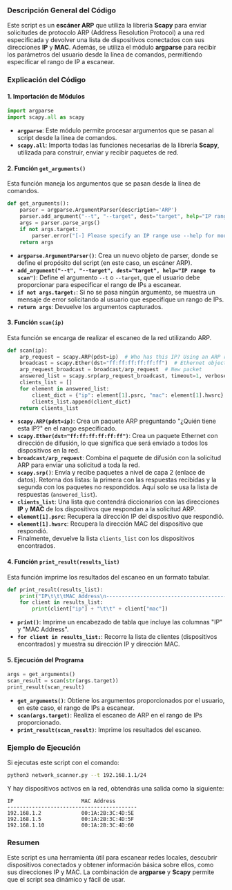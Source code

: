 ### Descripción General del Código

Este script es un **escáner ARP** que utiliza la librería **Scapy** para enviar solicitudes de protocolo ARP (Address Resolution Protocol) a una red especificada y devolver una lista de dispositivos conectados con sus direcciones **IP** y **MAC**. Además, se utiliza el módulo **argparse** para recibir los parámetros del usuario desde la línea de comandos, permitiendo especificar el rango de IP a escanear.

### Explicación del Código

#### 1. **Importación de Módulos**

```python
import argparse
import scapy.all as scapy
```

- **`argparse`**: Este módulo permite procesar argumentos que se pasan al script desde la línea de comandos.
- **`scapy.all`**: Importa todas las funciones necesarias de la librería **Scapy**, utilizada para construir, enviar y recibir paquetes de red.

#### 2. **Función `get_arguments()`**

Esta función maneja los argumentos que se pasan desde la línea de comandos.

```python
def get_arguments():
    parser = argparse.ArgumentParser(description='ARP')
    parser.add_argument("--t", "--target", dest="target", help="IP range to scan")
    args = parser.parse_args()
    if not args.target:
        parser.error("[-] Please specify an IP range use --help for more info.")
    return args
```

- **`argparse.ArgumentParser()`**: Crea un nuevo objeto de parser, donde se define el propósito del script (en este caso, un escáner ARP).
- **`add_argument("--t", "--target", dest="target", help="IP range to scan")`**: Define el argumento `--t` o `--target`, que el usuario debe proporcionar para especificar el rango de IPs a escanear.
- **`if not args.target:`**: Si no se pasa ningún argumento, se muestra un mensaje de error solicitando al usuario que especifique un rango de IPs.
- **`return args`**: Devuelve los argumentos capturados.

#### 3. **Función `scan(ip)`**

Esta función se encarga de realizar el escaneo de la red utilizando ARP.

```python
def scan(ip):
    arp_request = scapy.ARP(pdst=ip)  # Who has this IP? Using an ARP request
    broadcast = scapy.Ether(dst="ff:ff:ff:ff:ff:ff")  # Ethernet object
    arp_request_broadcast = broadcast/arp_request  # New packet
    answered_list = scapy.srp(arp_request_broadcast, timeout=1, verbose=False)[0]
    clients_list = []
    for element in answered_list:
        client_dict = {"ip": element[1].psrc, "mac": element[1].hwsrc}
        clients_list.append(client_dict)
    return clients_list
```

- **`scapy.ARP(pdst=ip)`**: Crea un paquete ARP preguntando "¿Quién tiene esta IP?" en el rango especificado.
- **`scapy.Ether(dst="ff:ff:ff:ff:ff:ff")`**: Crea un paquete Ethernet con dirección de difusión, lo que significa que será enviado a todos los dispositivos en la red.
- **`broadcast/arp_request`**: Combina el paquete de difusión con la solicitud ARP para enviar una solicitud a toda la red.
- **`scapy.srp()`**: Envía y recibe paquetes a nivel de capa 2 (enlace de datos). Retorna dos listas: la primera con las respuestas recibidas y la segunda con los paquetes no respondidos. Aquí solo se usa la lista de respuestas (`answered_list`).
- **`clients_list`**: Una lista que contendrá diccionarios con las direcciones **IP** y **MAC** de los dispositivos que respondan a la solicitud ARP.
- **`element[1].psrc`**: Recupera la dirección IP del dispositivo que respondió.
- **`element[1].hwsrc`**: Recupera la dirección MAC del dispositivo que respondió.
- Finalmente, devuelve la lista `clients_list` con los dispositivos encontrados.

#### 4. **Función `print_result(results_list)`**

Esta función imprime los resultados del escaneo en un formato tabular.

```python
def print_result(results_list):
    print("IP\t\t\tMAC Address\n------------------------------------------")
    for client in results_list:
        print(client["ip"] + "\t\t" + client["mac"])
```

- **`print()`**: Imprime un encabezado de tabla que incluye las columnas "IP" y "MAC Address".
- **`for client in results_list:`**: Recorre la lista de clientes (dispositivos encontrados) y muestra su dirección IP y dirección MAC.

#### 5. **Ejecución del Programa**

```python
args = get_arguments()
scan_result = scan(str(args.target))
print_result(scan_result)
```

- **`get_arguments()`**: Obtiene los argumentos proporcionados por el usuario, en este caso, el rango de IPs a escanear.
- **`scan(args.target)`**: Realiza el escaneo de ARP en el rango de IPs proporcionado.
- **`print_result(scan_result)`**: Imprime los resultados del escaneo.

### Ejemplo de Ejecución

Si ejecutas este script con el comando:

```bash
python3 network_scanner.py --t 192.168.1.1/24
```

Y hay dispositivos activos en la red, obtendrás una salida como la siguiente:

```
IP                      MAC Address
------------------------------------------
192.168.1.2             00:1A:2B:3C:4D:5E
192.168.1.5             00:1A:2B:3C:4D:5F
192.168.1.10            00:1A:2B:3C:4D:60
```

### Resumen

Este script es una herramienta útil para escanear redes locales, descubrir dispositivos conectados y obtener información básica sobre ellos, como sus direcciones IP y MAC. La combinación de **argparse** y **Scapy** permite que el script sea dinámico y fácil de usar.
